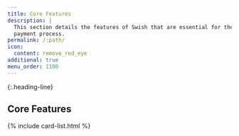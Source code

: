 ```yaml
---
title: Core Features
description: |
  This section details the features of Swish that are essential for the
  payment process.
permalink: /:path/
icon:
  content: remove_red_eye
additional: true
menu_order: 1100
---
```


{:.heading-line}
## Core Features

{% include card-list.html %}
